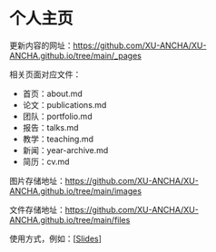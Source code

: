 # 个人主页

更新内容的网址：https://github.com/XU-ANCHA/XU-ANCHA.github.io/tree/main/_pages

相关页面对应文件：
- 首页：about.md
- 论文：publications.md
- 团队：portfolio.md
- 报告：talks.md
- 教学：teaching.md
- 新闻：year-archive.md
- 简历：cv.md


图片存储地址：https://github.com/XU-ANCHA/XU-ANCHA.github.io/tree/main/images

文件存储地址：https://github.com/XU-ANCHA/XU-ANCHA.github.io/tree/main/files

使用方式，例如：[<a href="/files/slides/rIG_applications.pdf">Slides</a>]  
